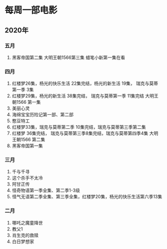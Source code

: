 # 每周一部电影

## 2020年

### 五月
1. 黑客帝国第二集 大明王朝1566第三集 蜡笔小新第一集在看

### 四月
1. 红楼梦26集，杨光的快乐生活 22集完结，杨光的新生活 19集，
   瑞克与莫蒂第一季 3集
2. 红楼梦29集，杨光的新生活 38集完结， 瑞克与莫蒂第一季 11集完结 大明王朝1566 第一集
3. 美丽心灵
4. 海绵宝宝历险记第一部、第二部
5. 憨豆特工
6. 红楼梦33集，瑞克与莫蒂第二季 10集完结，瑞克与莫蒂第三季第二集
7. 红楼梦 36集完结， 瑞克与莫蒂第三季8集完结，瑞克与莫蒂第四季4集 大明王朝1566 第二集
8. 黑客帝国第一集

### 三月
1. 千与千寻
2. 这个杀手不太冷
3. 阿甘正传
4. 怪奇物语第一季全集、第二季1-3级
5. 怪气无语第二季全集、第三季全集，红楼梦20集，杨光的快乐生活第六季13集

### 二月
1. 哪吒之魔童降世
2. 教父1
3. 肖生克的救赎
4. 白日梦想家
